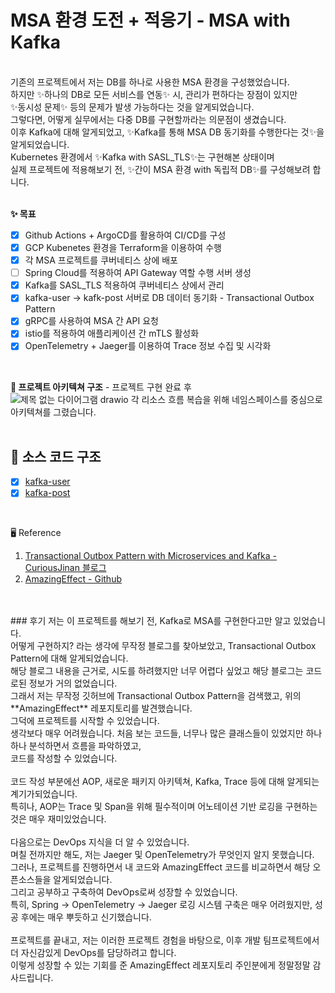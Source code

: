 # MSA 환경 도전 + 적응기 - MSA with Kafka

<br>
기존의 프로젝트에서 저는 DB를 하나로 사용한 MSA 환경을 구성했었습니다.<br>
하지만 ✨하나의 DB로 모든 서비스를 연동✨ 시, 관리가 편하다는 장점이 있지만<br>
✨동시성 문제✨ 등의 문제가 발생 가능하다는 것을 알게되었습니다.<br>
그렇다면, 어떻게 실무에서는 다중 DB를 구현할까라는 의문점이 생겼습니다.<br>
이후 Kafka에 대해 알게되었고, ✨Kafka를 통해 MSA DB 동기화를 수행한다는 것✨을 알게되었습니다.<br>
Kubernetes 환경에서 ✨Kafka with SASL_TLS✨는 구현해본 상태이며<br>
실제 프로젝트에 적용해보기 전, ✨간이 MSA 환경 with 독립적 DB✨를 구성해보려 합니다.<br>
<br>

**✨ 목표** <br>
- [x] Github Actions + ArgoCD를 활용하여 CI/CD를 구성
- [x] GCP Kubenetes 환경을 Terraform을 이용하여 수행
- [x] 각 MSA 프로젝트를 쿠버네티스 상에 배포
- [ ] Spring Cloud를 적용하여 API Gateway 역할 수행 서버 생성
- [x] Kafka를 SASL_TLS 적용하여 쿠버네티스 상에서 관리
- [x] kafka-user -> kafk-post 서버로 DB 데이터 동기화 - Transactional Outbox Pattern
- [x] gRPC를 사용하여 MSA 간 API 요청
- [x] istio를 적용하여 애플리케이션 간 mTLS 활성화
- [x] OpenTelemetry + Jaeger를 이용하여 Trace 정보 수집 및 시각화
<br>

**🌲 프로젝트 아키텍쳐 구조** - 프로젝트 구현 완료 후 <br>
![제목 없는 다이어그램 drawio](https://github.com/user-attachments/assets/9d289fef-41b6-4701-af3f-0cac782dec4f)
각 리소스 흐름 복습을 위해 네임스페이스를 중심으로 아키텍쳐를 그렸습니다.
<br>
<br>

## 💾 소스 코드 구조
- [x] [kafka-user](https://github.com/kafka-practice/kafka-user)
- [x] [kafka-post](https://github.com/kafka-practice/kafka-post)

<br>

🖥️ Reference <br>
1. [Transactional Outbox Pattern with Microservices and Kafka - CuriousJinan 블로그](https://curiousjinan.tistory.com/entry/transactional-outbox-pattern-microservices-kafka#Transactional%20Outbox%20Pattern%EC%9D%98%20%EC%82%AC%EC%9A%A9%20%EC%82%AC%EB%A1%80-1)<br>
2. [AmazingEffect - Github](https://github.com/AmazingEffect)
<br>
<br>
### 후기
저는 이 프로젝트를 해보기 전, Kafka로 MSA를 구현한다고만 알고 있었습니다. <br>
어떻게 구현하지? 라는 생각에 무작정 블로그를 찾아보았고, Transactional Outbox Pattern에 대해 알게되었습니다. <br>
해당 블로그 내용을 근거로, 시도를 하려했지만 너무 어렵다 싶었고 해당 블로그는 코드로된 정보가 거의 없었습니다. <br>
그래서 저는 무작정 깃허브에 Transactional Outbox Pattern을 검색했고, 위의 **AmazingEffect** 레포지토리를 발견했습니다. <br>
그덕에 프로젝트를 시작할 수 있었습니다. <br>
생각보다 매우 어려웠습니다. 처음 보는 코드들, 너무나 많은 클래스들이 있었지만 하나하나 분석하면서 흐름을 파악하였고, <br>
코드를 작성할 수 있었습니다. <br>
<br>
코드 작성 부분에선 AOP, 새로운 패키지 아키텍쳐, Kafka, Trace 등에 대해 알게되는 계기가되었습니다.<br>
특히나, AOP는 Trace 및 Span을 위해 필수적이며 어노테이션 기반 로깅을 구현하는 것은 매우 재미있었습니다.<br>
<br>
다음으로는 DevOps 지식을 더 알 수 있었습니다. <br>
며칠 전까지만 해도, 저는 Jaeger 및 OpenTelemetry가 무엇인지 알지 못했습니다. <br>
그러나, 프로젝트를 진행하면서 내 코드와 AmazingEffect 코드를 비교하면서 해당 오픈소스들을 알게되었습니다. <br>
그리고 공부하고 구축하여 DevOps로써 성장할 수 있었습니다. <br>
특히, Spring -> OpenTelemetry -> Jaeger 로깅 시스템 구축은 매우 어려웠지만, 성공 후에는 매우 뿌듯하고 신기했습니다. <br>
<br>
프로젝트를 끝내고, 
저는 이러한 프로젝트 경험을 바탕으로, 이후 개발 팀프로젝트에서 더 자신감있게 DevOps를 담당하려고 합니다.<br>
이렇게 성장할 수 있는 기회를 준 AmazingEffect 레포지토리 주인분에게 정말정말 감사드립니다.
<br>
<br>
